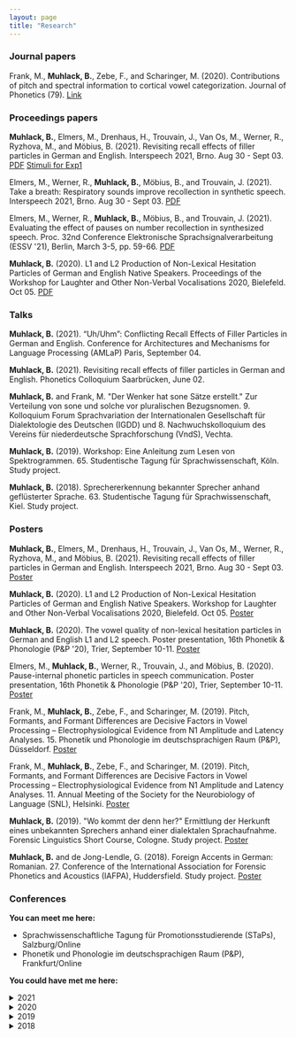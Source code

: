 ```yaml
---
layout: page
title: "Research"
---
```


### Journal papers
Frank, M., **Muhlack, B.**, Zebe, F., and Scharinger, M. (2020). Contributions of pitch and spectral information to cortical vowel categorization. Journal of Phonetics (79). [Link](https://www.sciencedirect.com/science/article/abs/pii/S0095447019301020)



### Proceedings papers
**Muhlack, B.**, Elmers, M., Drenhaus, H., Trouvain, J., Van Os, M., Werner, R., Ryzhova, M., and Möbius, B. (2021). Revisiting recall effects of filler particles in German and English. Interspeech 2021, Brno. Aug 30 - Sept 03. [PDF](/researchitems/Muhlack21_interspeech.pdf) [Stimuli for Exp1](https://cloud.hiz-saarland.de/s/N4RZamosiXXiL4s)

Elmers, M., Werner, R., **Muhlack, B.**, Möbius, B., and Trouvain, J. (2021). Take a breath: Respiratory sounds improve recollection in synthetic speech. Interspeech 2021, Brno. Aug 30 - Sept 03. [PDF](/researchitems/Elmers21_interspeech.pdf)

Elmers, M., Werner, R., **Muhlack, B.**, Möbius, B., and Trouvain, J. (2021). Evaluating the effect of pauses on number recollection in synthesized speech. Proc. 32nd Conference Elektronische Sprachsignalverarbeitung (ESSV '21), Berlin, March 3-5, pp. 59-66. [PDF](/researchitems/Elmers_ESSV2021.pdf)

**Muhlack, B.** (2020). L1 and L2 Production of Non-Lexical Hesitation Particles of German and English Native Speakers. Proceedings of the Workshop for Laughter and Other Non-Verbal Vocalisations 2020, Bielefeld. Oct 05. [PDF](/researchitems/Muhlack_LW2020.pdf)



### Talks
**Muhlack, B.** (2021). “Uh/Uhm”: Conflicting Recall Effects of Filler Particles in German and English. Conference for Architectures and Mechanisms for Language Processing (AMLaP) Paris, September 04.

**Muhlack, B.** (2021). Revisiting recall effects of filler particles in German and English. Phonetics Colloquium Saarbrücken, June 02.

**Muhlack, B.** and Frank, M. "Der Wenker hat sone Sätze erstellt." Zur Verteilung von sone und solche vor pluralischen Bezugsnomen. 9. Kolloquium Forum Sprachvariation der Internationalen Gesellschaft für Dialektologie des Deutschen (IGDD) und 8. Nachwuchskolloquium des Vereins für niederdeutsche Sprachforschung (VndS), Vechta.

**Muhlack, B.** (2019). Workshop: Eine Anleitung zum Lesen von Spektrogrammen. 65. Studentische Tagung für Sprachwissenschaft, Köln. Study project.

**Muhlack, B.** (2018). Sprechererkennung bekannter Sprecher anhand geflüsterter Sprache. 63. Studentische Tagung für Sprachwissenschaft, Kiel. Study project.



### Posters
**Muhlack, B.**, Elmers, M., Drenhaus, H., Trouvain, J., Van Os, M., Werner, R., Ryzhova, M., and Möbius, B. (2021). Revisiting recall effects of filler particles in German and English. Interspeech 2021, Brno. Aug 30 - Sept 03. [Poster](researchitems/)

**Muhlack, B.** (2020). L1 and L2 Production of Non-Lexical Hesitation Particles of German and English Native Speakers. Workshop for Laughter and Other Non-Verbal Vocalisations 2020, Bielefeld. Oct 05. [Poster](/researchitems/Poster_LW2020.pdf/)

**Muhlack, B.** (2020). The vowel quality of non-lexical hesitation particles in German and English L1 and L2 speech. Poster presentation, 16th Phonetik & Phonologie (P&P '20), Trier, September 10-11. [Poster](/researchitems/Muhlack_P&P2020_Poster.pdf)

Elmers, M., **Muhlack, B.**, Werner, R., Trouvain, J., and Möbius, B. (2020). Pause-internal phonetic particles in speech communication. Poster presentation, 16th Phonetik & Phonologie (P&P '20), Trier, September 10-11. [Poster](/researchitems/PINTS_Poster_P&P2020.pdf)

Frank, M., **Muhlack, B.**, Zebe, F., and Scharinger, M. (2019). Pitch, Formants, and Formant Differences are Decisive Factors in Vowel Processing – Electrophysiological Evidence from N1 Amplitude and Latency Analyses. 15. Phonetik und Phonologie im deutschsprachigen Raum (P&P), Düsseldorf. [Poster](/researchitems/Poster_SNL_P&P.pdf)

Frank, M., **Muhlack, B.**, Zebe, F., and Scharinger, M. (2019). Pitch, Formants, and Formant Differences are Decisive Factors in Vowel Processing – Electrophysiological Evidence from N1 Amplitude and Latency Analyses. 11. Annual Meeting of the Society for the Neurobiology of Language (SNL), Helsinki. [Poster](/researchitems/Poster_SNL_P&P.pdf)

**Muhlack, B.** (2019). "Wo kommt der denn her?" Ermittlung der Herkunft eines unbekannten Sprechers anhand einer dialektalen Sprachaufnahme. Forensic Linguistics Short Course, Cologne. Study project. [Poster](/researchitems/Poster_Koeln.pdf)

**Muhlack, B.** and de Jong-Lendle, G. (2018). Foreign Accents in German: Romanian. 27. Conference of the International Association for Forensic Phonetics and Acoustics (IAFPA), Huddersfield. Study project. [Poster](/researchitems/Poster_IAFPA2018.pdf)



### Conferences
**You can meet me here:**
- Sprachwissenschaftliche Tagung für Promotionsstudierende (STaPs), Salzburg/Online
- Phonetik und Phonologie im deutschsprachigen Raum (P&P), Frankfurt/Online


**You could have met me here:**

<details>
  <summary>2021</summary>
  <ul>
<li>Architectures and Mechanisms for Language Processing (AMLaP), Paris/Online</li>
<li>Interspeech, Brno/Online</li>
<li>Disfluency in Spontaneous Speech Workshop (DiSS), Paris/Online</li>
<li>Conference of the International Association for Forensic Phonetics and Acoustics (IAFPA), Marburg/Online</li>
<li>Interfaces of Phonetics, Oldenburg/Online</li>
<li>Konferenz Elektronische Sprachsignalverarbeitung (ESSV), Berlin/Online</li>
<li>Jahrestagung der Deutschen Gesellschaft für Sprachwissenschaft (DGfS), Freiburg/Online</li>
<li>Meeting of the Associazione Italiana Scienze della Voce (AISV), Zurich/Online</li>
  </ul>
  </details>
  
  
<details>
  <summary>2020</summary>
  <ul>
<li>International Seminar on Speech Production (ISSP), Providence/Online</li>
<li>Interspeech, Shanghai/Online</li>
<li>Workshop on Laughter and Other Vocalisations, Bielefeld/Online</li>
<li>Sprachwissenschaftliche Tagung für Promotionsstudierende (STaPs), Wien/Online</li>
<li>Phonetik und Phonologie im deutschsprachigen Raum (P&P), Trier/Online</li>
<li>International Conference on Speech Prosody, Tokyo/Online</li>
  </ul>
  </details>


<details>
  <summary>2019</summary>
  <ul>
<li>Kolloquium Forum Sprachvariation der Internationalen Gesellschaft für Dialektologie des Deutschen (IGDD)\\ und 8. Nachwuchskolloquium des Vereins für niederdeutsche Sprachforschung (VndS), Vechta</li>
<li>Phonetik und Phonologie im deutschsprachigen Raum (P&P), Düsseldorf</li>
<li>Annual Meeting of the Society for the Neurobiology of Language (SNL), Helsinki</li>
<li>Studentische Tagung Sprachwissenschaft (StuTS), Köln</li>
  </ul>
  </details>


<details>
  <summary>2018</summary>
  <ul>
<li>Phonetik und Phonologie im deutschsprachigen Raum (P&P), Wien</li>
<li>Kongress der Internationalen Gesellschaft für Dialektologie des Deutschen (IGDD), Marburg</li>
<li>Studentische Tagung Sprachwissenschaft (StuTS), Kiel</li>
  </ul>
  </details>

